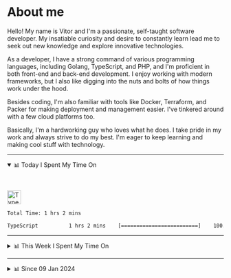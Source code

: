 # About me

Hello! My name is Vitor and I'm a passionate, self-taught software developer. My insatiable curiosity and desire to constantly learn lead me to seek out new knowledge and explore innovative technologies.

As a developer, I have a strong command of various programming languages, including Golang, TypeScript, and PHP, and I'm proficient in both front-end and back-end development. I enjoy working with modern frameworks, but I also like digging into the nuts and bolts of how things work under the hood.

Besides coding, I'm also familiar with tools like Docker, Terraform, and Packer for making deployment and management easier. I've tinkered around with a few cloud platforms too.

Basically, I'm a hardworking guy who loves what he does. I take pride in my work and always strive to do my best. I'm eager to keep learning and making cool stuff with technology.

---

<!-- ## 📊 Today I Spent My Time On -->

<details open>
<summary>📊 Today I Spent My Time On</summary>

&nbsp;

<!--DEVTIMER:TODAY:START-->
<img align="center" width="32px" src="https://cdn.simpleicons.org/typescript/3178C6" alt="TypeScript" />&nbsp;&nbsp;&nbsp;

```txt
Total Time: 1 hrs 2 mins

TypeScript          1 hrs 2 mins    [=========================]    100.00 %
```

<!--DEVTIMER:TODAY:END-->

</details>

---
<details>
<summary>📊 This Week I Spent My Time On</summary>

&nbsp;

<!--DEVTIMER:WEEK:START-->
<img align="center" width="32px" src="https://cdn.simpleicons.org/typescript/3178C6" alt="TypeScript" />&nbsp;&nbsp;&nbsp;<img align="center" width="32px" src="https://cdn.simpleicons.org/vuedotjs/4FC08D" alt="Vue" />&nbsp;&nbsp;&nbsp;<img align="center" width="32px" src="https://cdn.simpleicons.org/markdown/fff" alt="Markdown" />&nbsp;&nbsp;&nbsp;<img align="center" width="32px" src="https://cdn.simpleicons.org/carrd/fff" alt="JSON" />&nbsp;&nbsp;&nbsp;<img align="center" width="32px" src="https://cdn.simpleicons.org/javascript/F7DF1E" alt="JavaScript" />&nbsp;&nbsp;&nbsp;<img align="center" width="32px" src="https://cdn.simpleicons.org/gnubash/fff" alt="Bash" />&nbsp;&nbsp;&nbsp;

```txt
Total Time: 7 hrs 36 mins

TypeScript          5 hrs 10 mins   [=================........]    68.02 %
Vue                 2 hrs 5 mins    [======...................]    27.48 %
Markdown            0 hrs 11 mins   [.........................]    2.34 %
JSON                0 hrs 4 mins    [.........................]    0.95 %
JavaScript          0 hrs 3 mins    [.........................]    0.61 %
Bash                0 hrs 2 mins    [.........................]    0.41 %
```

<!--DEVTIMER:WEEK:END-->
</details>

---


<details>
<summary>📊 Since 09 Jan 2024</summary>

&nbsp;

<!--DEVTIMER::START-->
<img align="center" width="32px" src="https://cdn.simpleicons.org/typescript/3178C6" alt="TypeScript" />&nbsp;&nbsp;&nbsp;<img align="center" width="32px" src="https://cdn.simpleicons.org/vuedotjs/4FC08D" alt="Vue" />&nbsp;&nbsp;&nbsp;<img align="center" width="32px" src="https://cdn.simpleicons.org/go/00ADD8" alt="Go" />&nbsp;&nbsp;&nbsp;<img align="center" width="32px" src="https://cdn.simpleicons.org/carrd/fff" alt="JSON" />&nbsp;&nbsp;&nbsp;<img align="center" width="32px" src="https://cdn.simpleicons.org/python/3776AB" alt="Python" />&nbsp;&nbsp;&nbsp;<img align="center" width="32px" src="https://cdn.simpleicons.org/gnubash/fff" alt="Bash" />&nbsp;&nbsp;&nbsp;<img align="center" width="32px" src="https://cdn.simpleicons.org/javascript/F7DF1E" alt="JavaScript" />&nbsp;&nbsp;&nbsp;<img align="center" width="32px" src="https://cdn.simpleicons.org/yaml/fff" alt="YAML" />&nbsp;&nbsp;&nbsp;<img align="center" width="32px" src="https://cdn.simpleicons.org/markdown/fff" alt="Markdown" />&nbsp;&nbsp;&nbsp;<img align="center" width="32px" src="https://cdn.simpleicons.org/html5/E34F26" alt="HTML" />&nbsp;&nbsp;&nbsp;<img align="center" width="32px" src="https://cdn.simpleicons.org/css3/1572B6" alt="CSS" />&nbsp;&nbsp;&nbsp;<img align="center" width="32px" src="https://cdn.simpleicons.org/academia/fff" alt="Text" />&nbsp;&nbsp;&nbsp;<img align="center" width="32px" src="https://cdn.simpleicons.org/php/777BB4" alt="PHP" />&nbsp;&nbsp;&nbsp;

```txt
Total Time: 166 hrs 14 mins

TypeScript          78 hrs 11 mins  [===========..............]    47.04 %
Vue                 24 hrs 57 mins  [===......................]    15.01 %
Go                  16 hrs 55 mins  [==.......................]    10.17 %
JSON                11 hrs 31 mins  [=........................]    6.93 %
Python              9 hrs 11 mins   [=........................]    5.52 %
Bash                6 hrs 33 mins   [.........................]    3.94 %
JavaScript          5 hrs 51 mins   [.........................]    3.52 %
YAML                4 hrs 20 mins   [.........................]    2.60 %
Markdown            2 hrs 7 mins    [.........................]    1.27 %
SCSS                2 hrs 5 mins    [.........................]    1.25 %
SQL                 1 hrs 10 mins   [.........................]    0.70 %
Docker              0 hrs 48 mins   [.........................]    0.48 %
XML                 0 hrs 20 mins   [.........................]    0.20 %
HTML                0 hrs 17 mins   [.........................]    0.17 %
CSS                 0 hrs 13 mins   [.........................]    0.13 %
Text                0 hrs 10 mins   [.........................]    0.10 %
TSX                 0 hrs 9 mins    [.........................]    0.09 %
PHP                 0 hrs 7 mins    [.........................]    0.07 %
Nginx configuration file 0 hrs 2 mins    [.........................]    0.02 %
```

<!--DEVTIMER::END-->

</details>
